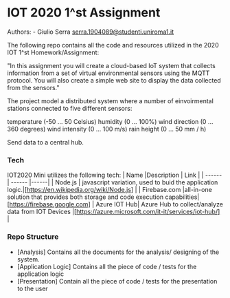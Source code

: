 # IOT 2020 1^st Assignment
Authors: 
    - Giulio Serra serra.1904089@studenti.uniroma1.it
    
The following repo contains all the code and resources utilized in the 2020 IOT 1^st Homework/Assignment:

"In this assignment you will create a cloud-based IoT system that collects information from a set of virtual environmental sensors using the MQTT protocol. You will also create a simple web site to display the data collected from the sensors."

The project model a distributed system where a number of einvoirmental stations connected to five different sensors:

temperature (-50 ... 50 Celsius)
humidity (0 ... 100%)
wind direction (0 ... 360 degrees)
wind intensity (0 ... 100 m/s)
rain height (0 ... 50 mm / h)

Send data to a central hub.

### Tech
IOT2020 Mini utilizes the following tech:
| Name |Description | Link |
| ------ | ------ |------|
| Node.js | javascript variation, used to buid the application logic.|[https://en.wikipedia.org/wiki/Node.js] |
| Firebase.com |all-in-one solution that provides both storage and code execution capabilities| [https://firebase.google.com] 
| Azure IOT Hub| Azure Hub to collect/analyze data from IOT Devices |[https://azure.microsoft.com/it-it/services/iot-hub/] |


### Repo Structure

* [Analysis] Contains all the documents for the analysis/ designing of the system.
* [Application Logic] Contains all the piece of code / tests for the application logic
* [Presentation] Contain all the piece of code / tests for the presentation to the user
